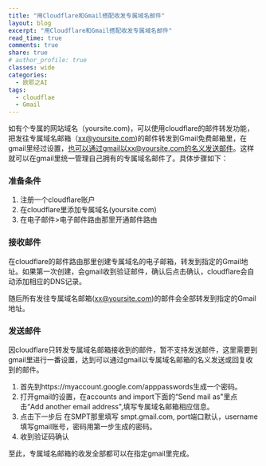 ```yaml
---
title: "用Cloudflare和Gmail搭配收发专属域名邮件"
layout: blog
excerpt: "用Cloudflare和Gmail搭配收发专属域名邮件"
read_time: true
comments: true
share: true
# author_profile: true
classes: wide
categories:
  - 欧耶之AI
tags:
  - cloudflae
  - Gmail
---
```


如有个专属的网站域名（yoursite.com)，可以使用cloudflare的邮件转发功能，把发往专属域名邮箱（xx@yoursite.com)的邮件转发到Gmail免费邮箱里，在gmail里经过设置，也可以通过gmail以xx@yoursite.com的名义发送邮件。这样就可以在gmail里统一管理自己拥有的专属域名邮件了。具体步骤如下：

### 准备条件
1. 注册一个cloudflare账户
2. 在cloudflare里添加专属域名(yoursite.com)
3. 在电子邮件>电子邮件路由那里开通邮件路由

### 接收邮件
在cloudflare的邮件路由那里创建专属域名的电子邮箱，转发到指定的Gmail地址。如果第一次创建，会gmail收到验证邮件，确认后点击确认，cloudflare会自动添加相应的DNS记录。

随后所有发往专属域名邮箱(xx@yoursite.com)的邮件会全部转发到指定的Gmail地址。

### 发送邮件
因cloudflare只转发专属域名邮箱接收到的邮件，暂不支持发送邮件，这里需要到gmail里进行一番设置，达到可以通过gmail以专属域名邮箱的名义发送或回复收到的邮件。

1. 首先到https://myaccount.google.com/apppasswords生成一个密码。
2. 打开gmail的设置，在accounts and import下面的“Send mail as"里点击“Add another email address",填写专属域名邮箱相应信息。
3. 点击下一步后 在SMPT那里填写 smpt.gmail.com, port端口默认，username填写gmail账号，密码用第一步生成的密码。
4. 收到验证码确认

至此，专属域名邮箱的收发全部都可以在指定gmail里完成。
